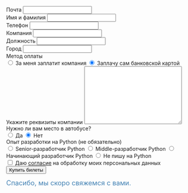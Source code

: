 <form id="tickets_form" action="#" class="tickets">
  <div id="tickets_picker"></div>
  <div class="tickets--field">
    <label for="tickets_email" class="tickets--label">Почта</label>
    <input type="email" name="email" id="tickets_email" class="tickets--text_input" />
  </div>
  <div class="tickets--field">
    <label for="tickets_name" class="tickets--label">Имя и фамилия</label>
    <input type="text" name="name" id="tickets_name" class="tickets--text_input" />
  </div>
  <div class="tickets--field">
    <label for="tickets_phone" class="tickets--label">Телефон</label>
    <input type="text" name="phone" id="tickets_phone" class="tickets--text_input" />
  </div>
  <div class="tickets--field">
    <label for="tickets_company" class="tickets--label">Компания</label>
    <input type="text" name="company" id="tickets_company" class="tickets--text_input" />
  </div>
  <div class="tickets--field">
    <label for="tickets_position" class="tickets--label">Должность</label>
    <input type="text" name="position" id="tickets_position" class="tickets--text_input" />
  </div>
  <div class="tickets--field">
    <label for="tickets_city" class="tickets--label">Город</label>
    <input type="text" name="city" id="tickets_city" class="tickets--text_input" />
  </div>
  <div
    class="tickets--field show_if_checked set_action_if_checked"
    data-sif-watch='input'
    data-sif-src="#tickets_payment_company"
    data-sif-what="#toggle_company_details"
  >
    <div class="tickets--label">Метод оплаты</div>
    <label for="tickets_payment_company" class="tickets--label">
      <input
        type="radio"
        name="payment"
        value="company"
        id="tickets_payment_company"
        class="tickets--radio_input set_action_on_check"
        data-saic-action="#"
        data-saic-method="post"
      />
      За меня заплатит компания
    </label>
    <label for="tickets_payment_card" class="tickets--label">
      <input
        type="radio"
        name="payment"
        value="card"
        id="tickets_payment_card"
        class="tickets--radio_input set_action_on_check"
        data-saic-action="#"
        data-saic-method="post"
        checked
      />
      Заплачу сам банковской картой
    </label>
  </div>
  <div id="toggle_company_details" class="tickets--field">
    <label for="tickets_company_details" class="tickets--label">Укажите реквизиты компании</label>
    <textarea name="company_details" id="tickets_company_details" cols="30" rows="10" class="tickets--textarea"></textarea>
  </div>
  <div class="tickets--field">
    <div class="tickets--label">Нужно ли вам место в автобусе?</div>
    <label for="tickets_bus_yes" class="tickets--label">
      <input type="radio" name="bus" value="yes" id="tickets_bus_yes" class="tickets--radio_input" />
      Да
    </label>
    <label for="tickets_bus_no" class="tickets--label">
      <input type="radio" name="bus" value="no" id="tickets_bus_no" class="tickets--radio_input" checked />
      Нет
    </label>
  </div>
  <div class="tickets--field tickets--field-non_mandatory">
    <div class="tickets--label">Опыт разработки на Python <span class="tickets--non_mandatory">(не обязательно)</span></div>
    <label for="tickets_experience_senior" class="tickets--label">
      <input type="radio" name="experience" value="senior" id="tickets_experience_senior" class="tickets--radio_input" />
      Senior-разработчик Python
    </label>
    <label for="tickets_experience_middle" class="tickets--label">
      <input type="radio" name="experience" value="middle" id="tickets_experience_middle" class="tickets--radio_input" />
      Middle-разработчик Python
    </label>
    <label for="tickets_experience_junior" class="tickets--label">
      <input type="radio" name="experience" value="junior" id="tickets_experience_junior" class="tickets--radio_input" />
      Начинающий разработчик Python
    </label>
    <label for="tickets_experience_no" class="tickets--label">
      <input type="radio" name="experience" value="no" id="tickets_experience_no" class="tickets--radio_input" />
      Не пишу на Python
    </label>
  </div>
  <div class="tickets--field">
    <label for="tickets_agreement" class="tickets--label">
      <input type="checkbox" name="agreement" value="true" id="tickets_agreement" class="tickets--radio_input" />
      Даю <a href="https://www.dropbox.com/s/w0rjo9u7d10hzb3/Согласие%20на%20обработку%20ПД.docx?dl=0">согласие</a> на обработку моих персональных данных
    </label>
  </div>
  <div class="tickets--warning"></div>
  <input type="submit" value="Купить билеты" class="tickets--submit" />

  <input type="text" name="_gotcha" style="display:none" />
</form>

<div style="font-size: 18px; color: #4382b4;">Спасибо, мы скоро свяжемся с вами.</div>

<div id="tickets_widget_wrap" style="display: none;">
  <button type="button" class="tc-background-default" data-tc-event="5ad5a056515e35001c8e2693" data-tc-token="eyJ0eXAiOiJKV1QiLCJhbGciOiJIUzI1NiIsImlzcyI6InRpY2tldHNjbG91ZC5ydSJ9.eyJwIjoiNWE2YjA4ZTQ1MTVlMzUwMDFhODk1OWRjIn0.NVuJBfB3h2X496IFUYH-Z3P57NMRlDtIsp1kaZH_XFQ">Купить билет</button>
</div>

<script src="https://code.jquery.com/jquery-2.2.3.min.js" integrity="sha256-a23g1Nt4dtEYOj7bR+vTu7+T8VP13humZFBJNIYoEJo=" crossorigin="anonymous"></script>
<script src="/2018/js/tickets.js"></script>

<script src="https://api.ticketscloud.org/static/scripts/widget/tcwidget.js"></script>
